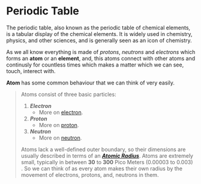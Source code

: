 # Periodic Table
 The periodic table, also known as the periodic table of chemical elements, is a tabular display of the chemical elements. It is widely used in chemistry, physics, and other sciences, and is generally seen as an icon of chemistry.
 
 As we all know everything is made of *protons*, *neutrons* and *electrons* which forms an **atom** or an **element**, and, this atoms connect with other atoms and continusly for countless times which makes a matter which we can see, touch, interect with. 
 
 **Atom** has some common behaviour that we can think of very easily.
 > Atoms consist of three basic particles: 
 > 1. **_Electron_**
 >      - More on [electron](https://en.wikipedia.org/wiki/Electron).
 > 2. **_Proton_**
 >      - More on [proton](https://en.wikipedia.org/wiki/Proton).
 > 3. **_Neutron_**
 >      - More on [neutron](https://en.wikipedia.org/wiki/Neutron).
 >
 >
 > Atoms lack a well-defined outer boundary, so their dimensions are usually described in terms of an **_[Atomic Radius](https://en.wikipedia.org/wiki/Atomic_radius)_**. Atoms are extremely small, typically in between **30** to **300** Pico Meters (0.00003 to 0.003) . So we can think of as every atom makes their own radius by the movement of electrons, protons, and, neutrons in them. 
 >


